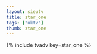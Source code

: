```yaml
--- 
layout: sieutv
title: star_one
tags: ["uktv"]
thumb: star_one
---
```

{% include tvadv key=star_one %}
